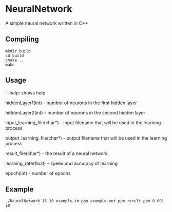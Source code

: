 # NeuralNetwork
A simple neural network written in C++

## Compiling
```Compiling
mkdir build
cd build
cmake ..
make
```

## Usage

--help: shows help

hiddenLayer1(int) - number of neurons in the first hidden layer

hiddenLayer2(int) - number of neurons in the second hidden layer

input_learning_file(char*) - input filename that will be used in the learning process

output_learning_file(char*) - output filename that will be used in the learning process

result_file(char*) - the result of a neural network

learning_rate(float) - speed and accuracy of learning 

epoch(int) - number of epochs

## Example
```Example
./NeuralNetwork 15 10 example-in.ppm example-out.ppm result.ppm 0.001 10
```
